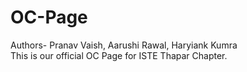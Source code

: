 # OC-Page
Authors- Pranav Vaish, Aarushi Rawal, Haryiank Kumra<br>
This is our official OC Page for ISTE Thapar Chapter.
